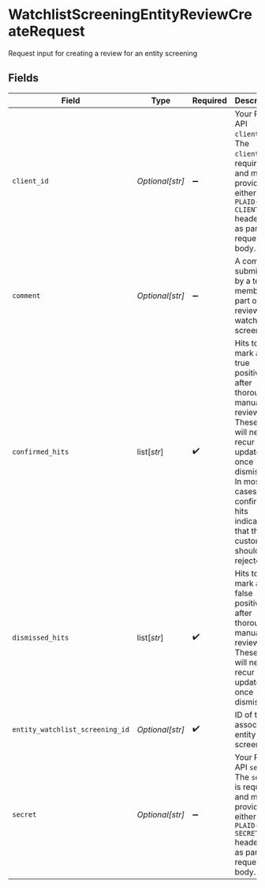 # WatchlistScreeningEntityReviewCreateRequest

Request input for creating a review for an entity screening


## Fields

| Field                                                                                                                                                                                                | Type                                                                                                                                                                                                 | Required                                                                                                                                                                                             | Description                                                                                                                                                                                          | Example                                                                                                                                                                                              |
| ---------------------------------------------------------------------------------------------------------------------------------------------------------------------------------------------------- | ---------------------------------------------------------------------------------------------------------------------------------------------------------------------------------------------------- | ---------------------------------------------------------------------------------------------------------------------------------------------------------------------------------------------------- | ---------------------------------------------------------------------------------------------------------------------------------------------------------------------------------------------------- | ---------------------------------------------------------------------------------------------------------------------------------------------------------------------------------------------------- |
| `client_id`                                                                                                                                                                                          | *Optional[str]*                                                                                                                                                                                      | :heavy_minus_sign:                                                                                                                                                                                   | Your Plaid API `client_id`. The `client_id` is required and may be provided either in the `PLAID-CLIENT-ID` header or as part of a request body.                                                     |                                                                                                                                                                                                      |
| `comment`                                                                                                                                                                                            | *Optional[str]*                                                                                                                                                                                      | :heavy_minus_sign:                                                                                                                                                                                   | A comment submitted by a team member as part of reviewing a watchlist screening.                                                                                                                     | These look like legitimate matches, rejecting the customer.                                                                                                                                          |
| `confirmed_hits`                                                                                                                                                                                     | list[*str*]                                                                                                                                                                                          | :heavy_check_mark:                                                                                                                                                                                   | Hits to mark as a true positive after thorough manual review. These hits will never recur or be updated once dismissed. In most cases, confirmed hits indicate that the customer should be rejected. |                                                                                                                                                                                                      |
| `dismissed_hits`                                                                                                                                                                                     | list[*str*]                                                                                                                                                                                          | :heavy_check_mark:                                                                                                                                                                                   | Hits to mark as a false positive after thorough manual review. These hits will never recur or be updated once dismissed.                                                                             |                                                                                                                                                                                                      |
| `entity_watchlist_screening_id`                                                                                                                                                                      | *Optional[str]*                                                                                                                                                                                      | :heavy_check_mark:                                                                                                                                                                                   | ID of the associated entity screening.                                                                                                                                                               | entscr_52xR9LKo77r1Np                                                                                                                                                                                |
| `secret`                                                                                                                                                                                             | *Optional[str]*                                                                                                                                                                                      | :heavy_minus_sign:                                                                                                                                                                                   | Your Plaid API `secret`. The `secret` is required and may be provided either in the `PLAID-SECRET` header or as part of a request body.                                                              |                                                                                                                                                                                                      |